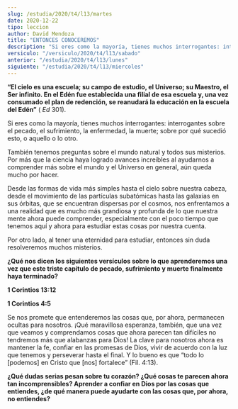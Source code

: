 ```yaml
---
slug: /estudia/2020/t4/l13/martes
date: 2020-12-22
tipo: leccion
author: David Mendoza
title: "ENTONCES CONOCEREMOS"
description: "Si eres como la mayoría, tienes muchos interrogantes: interrogantes sobre el pecado, el sufrimiento, la enfermedad, la muerte; sobre por qué sucedió esto, o aquello o lo otro."
versiculo: "/versiculo/2020/t4/l13/sabado"
anterior: "/estudia/2020/t4/l13/lunes"
siguiente: "/estudia/2020/t4/l13/miercoles"
---
```


**“El cielo es una escuela; su campo de estudio, el Universo;
su Maestro, el Ser infinito. En el Edén fue establecida una
filial de esa escuela y, una vez consumado el plan de
redención, se reanudará la educación en la escuela
del Edén”**
( _Ed_ 301).


Si eres como la mayoría, tienes muchos interrogantes:
interrogantes sobre el pecado, el sufrimiento, la enfermedad, la
muerte; sobre por qué sucedió esto, o aquello o lo otro.


También tenemos preguntas sobre el mundo natural y todos sus
misterios. Por más que la ciencia haya logrado avances
increíbles al ayudarnos a comprender más sobre el mundo y el
Universo en general, aún queda mucho por hacer.


Desde las formas de vida más simples hasta el cielo sobre nuestra
cabeza, desde el movimiento de las partículas subatómicas
hasta las galaxias en sus órbitas, que se encuentran dispersas
por el cosmos, nos enfrentamos a una realidad que es mucho más
grandiosa y profunda de lo que nuestra mente ahora puede comprender,
especialmente con el poco tiempo que tenemos aquí y ahora para
estudiar estas cosas por nuestra cuenta.


Por otro lado, al tener una eternidad para estudiar, entonces sin duda
resolveremos muchos misterios.


**¿Qué nos dicen los siguientes versículos sobre lo
que aprenderemos una vez que este triste capítulo de pecado,
sufrimiento y muerte finalmente haya terminado?**

**1 Corintios 13:12**

**1 Corintios 4:5**

Se nos promete que entenderemos las cosas que, por ahora, permanecen
ocultas para nosotros. ¡Qué maravillosa esperanza,
también, que una vez que veamos y comprendamos cosas que ahora
parecen tan difíciles no tendremos más que alabanzas para
Dios! La clave para nosotros ahora es mantener la fe, confiar en las
promesas de Dios, vivir de acuerdo con la luz que tenemos y perseverar
hasta el final. Y lo bueno es que “todo lo [podemos] en Cristo
que [nos] fortalece” (Fil. 4:13).


**¿Qué dudas serias pesan sobre tu corazón?
¿Qué cosas te parecen ahora tan incomprensibles? Aprender
a confiar en Dios por las cosas que entiendes, ¿de qué
manera puede ayudarte con las cosas que, por ahora, no entiendes?**
